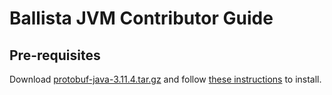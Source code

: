# Ballista JVM Contributor Guide

## Pre-requisites

Download [protobuf-java-3.11.4.tar.gz](https://github.com/protocolbuffers/protobuf/releases/download/v3.11.4/protobuf-java-3.11.4.tar.gz) and follow [these instructions](https://github.com/protocolbuffers/protobuf/blob/master/src/README.md) to install.





